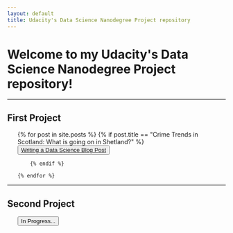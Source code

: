```yaml
---
layout: default
title: Udacity's Data Science Nanodegree Project repository
---
```


# Welcome to my Udacity's Data Science Nanodegree Project repository!
---

## First Project
<ul>
    {% for post in site.posts %}
        {% if post.title == "Crime Trends in Scotland: What is going on in Shetland?" %}
        <button class="button button1">  <a href="{{ site.baseurl }}{{ post.url }}">  Writing a Data Science Blog Post </a>
        </button>
        
        {% endif %}

    {% endfor %}
</ul>

--- 
## Second Project
<ul>
    <button class="button button2">   In Progress...</button>
</ul>
